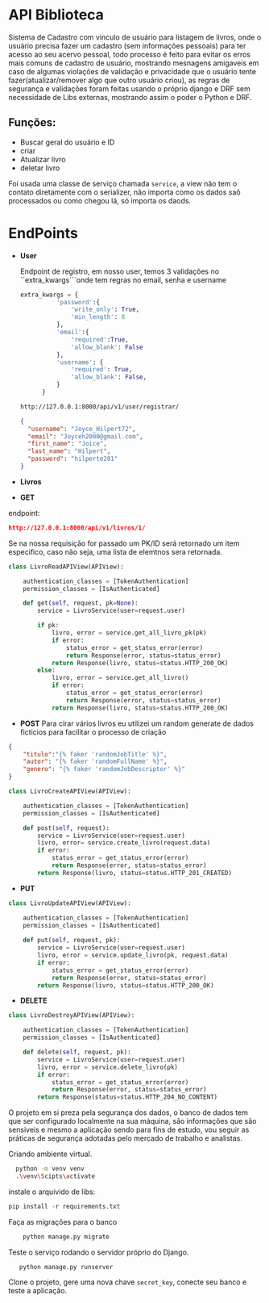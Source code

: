 # API Biblioteca

Sistema de Cadastro com vinculo de usuário para listagem de livros, onde o usuário precisa fazer um cadastro (sem informações pessoais) para ter acesso ao seu acervo pessoal, todo processo é feito para evitar os erros mais
comuns de cadastro de usuário, mostrando mesnagens amigaveis em caso de algumas violações de validação e privacidade que o usuário tente fazer(atualizar/remover algo que outro usuário criou), as regras de segurança e validações foram feitas usando
o próprio django e DRF sem necessidade de Libs externas, mostrando assim o poder o Python e DRF.


## Funções:
* Buscar geral do usuário e ID
* criar
* Atualizar livro
* deletar livro

Foi usada uma classe de serviço chamada ``service``, a view não tem o contato diretamente com o serializer, não importa como os dados saõ processados ou como chegou lá, só importa os daods.

# EndPoints

* **User**
  
  Endpoint de registro, em nosso user, temos 3 validações no ``extra_kwargs```onde tem regras no email, senha e username

  ```python
  extra_kwargs = {
            'password':{
                'write_only': True,
                'min_length': 8
            },
            'email':{
                'required':True,
                'allow_blank': False
            },
            'username': {
                'required': True,
                'allow_blank': False,
            }
        }
  ```
  
  ```bash
  http://127.0.0.1:8000/api/v1/user/registrar/
  ```

  ```json
  {
    "username": "Joyce_Hilpert72",
    "email": "Joyceh2000@gmail.com",
    "first_name": "Joice",
    "last_name": "Hilpert",
    "password": "hilperte201" 
  }
  ```


* **Livros**

* **GET**

endpoint:

```json
http://127.0.0.1:8000/api/v1/livros/1/
```

Se na nossa requisição for passado um PK/ID será retornado um item especifico, caso não seja, uma lista de elemtnos sera retornada.


```py
class LivroReadAPIView(APIView):

    authentication_classes = [TokenAuthentication]
    permission_classes = [IsAuthenticated]

    def get(self, request, pk=None):
        service = LivroService(user=request.user)

        if pk:
            livro, error = service.get_all_livro_pk(pk)
            if error:
                status_error = get_status_error(error)
                return Response(error, status=status_error)
            return Response(livro, status=status.HTTP_200_OK)
        else: 
            livro, error = service.get_all_livro()
            if error:
                status_error = get_status_error(error)
                return Response(error, status=status_error)
            return Response(livro, status=status.HTTP_200_OK)
```

* **POST**
Para cirar vários livros eu utilizei um random generate de dados ficticios para facilitar o processo de criação

```json
{
	"titulo":"{% faker 'randomJobTitle' %}",
	"autor": "{% faker 'randomFullName' %}",
	"genero": "{% faker 'randomJobDescriptor' %}"
}
```

```py
class LivroCreateAPIView(APIView):

    authentication_classes = [TokenAuthentication]
    permission_classes = [IsAuthenticated]

    def post(self, request):
        service = LivroService(user=request.user)
        livro, error= service.create_livro(request.data)
        if error:
            status_error = get_status_error(error)
            return Response(error, status=status_error)
        return Response(livro, status=status.HTTP_201_CREATED)
```


* **PUT**
  
```py
class LivroUpdateAPIView(APIView):

    authentication_classes = [TokenAuthentication]
    permission_classes = [IsAuthenticated]
 
    def put(self, request, pk):
        service = LivroService(user=request.user)
        livro, error = service.update_livro(pk, request.data)
        if error:
            status_error = get_status_error(error)
            return Response(error, status=status_error)
        return Response(livro, status=status.HTTP_200_OK)  
```

* **DELETE**

```py
class LivroDestroyAPIView(APIView):

    authentication_classes = [TokenAuthentication]
    permission_classes = [IsAuthenticated]

    def delete(self, request, pk):
        service = LivroService(user=request.user)
        livro, error = service.delete_livro(pk)
        if error:
            status_error = get_status_error(error)
            return Response(error, status=status_error)
        return Response(status=status.HTTP_204_NO_CONTENT)
```


O projeto em si preza pela segurança dos dados, o banco de dados tem que ser configurado localmente na sua máquina, são informações que são sensiveis e mesmo a aplicação sendo para fins de estudo, vou seguir as práticas de segurança adotadas pelo mercado de trabalho e analistas.

Criando ambiente virtual.

```bash
  python -m venv venv
  .\venv\Scipts\activate
```

instale o arquivido de libs:

```py
pip install -r requirements.txt
```
Faça as migrações para o banco

```py
    python manage.py migrate
```

Teste o serviço rodando o servidor próprio do Django.

```
   python manage.py runserver
```

Clone o projeto, gere uma nova chave `secret_key`, conecte seu banco e teste a aplicação.
